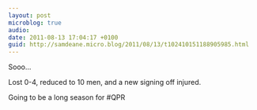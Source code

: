 ```yaml
---
layout: post
microblog: true
audio: 
date: 2011-08-13 17:04:17 +0100
guid: http://samdeane.micro.blog/2011/08/13/t102410151188905985.html
---
```

Sooo...

Lost 0-4, reduced to 10 men, and a new signing off injured.

Going to be a long season for #QPR
